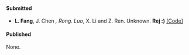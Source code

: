 #### Submitted

- <strong>L. Fang</strong>, J. Chen *, Rong. Luo*, X. Li and Z. Ren. Unknown. <strong>Rej :)</strong> [[Code]](https://github.com/senli1073/LaNCor)

#### Published

None.

